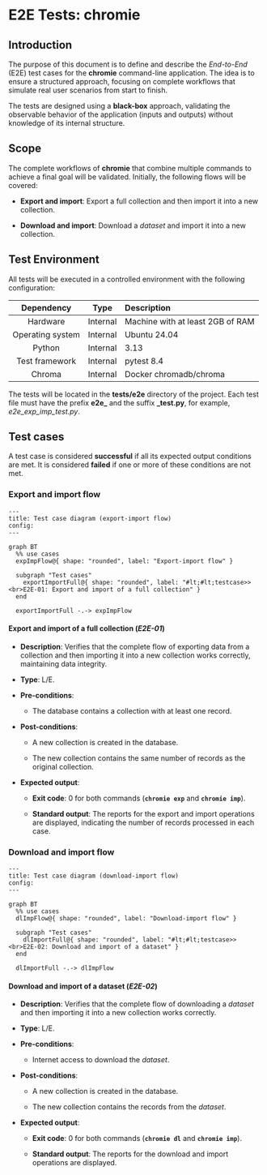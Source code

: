 # E2E Tests: chromie


## Introduction

The purpose of this document is to define and describe the *End-to-End* (E2E) test cases for the **chromie** command-line application.
The idea is to ensure a structured approach, focusing on complete workflows that simulate real user scenarios from start to finish.

The tests are designed using a **black-box** approach, validating the observable behavior of the application (inputs and outputs) without knowledge of its internal structure.


## Scope

The complete workflows of **chromie** that combine multiple commands to achieve a final goal will be validated. Initially, the following flows will be covered:

- **Export and import**: Export a full collection and then import it into a new collection.

- **Download and import**: Download a *dataset* and import it into a new collection.


## Test Environment

All tests will be executed in a controlled environment with the following configuration:

Dependency | Type | Description
:---: | :---: | :---
Hardware | Internal | Machine with at least 2GB of RAM
Operating system | Internal | Ubuntu 24.04
Python | Internal | 3.13
Test framework | Internal | pytest 8.4
Chroma | Internal | Docker chromadb/chroma

The tests will be located in the **tests/e2e** directory of the project.
Each test file must have the prefix **e2e_** and the suffix **_test.py**, for example, *e2e_exp_imp_test.py*.


## Test cases

A test case is considered **successful** if all its expected output conditions are met.
It is considered **failed** if one or more of these conditions are not met.

### Export and import flow

```mermaid
---
title: Test case diagram (export-import flow)
config:
---

graph BT
  %% use cases
  expImpFlow@{ shape: "rounded", label: "Export-import flow" }

  subgraph "Test cases"
    exportImportFull@{ shape: "rounded", label: "#lt;#lt;testcase>><br>E2E-01: Export and import of a full collection" }
  end

  exportImportFull -.-> expImpFlow
```

#### Export and import of a full collection (*E2E-01*)

- **Description**:
  Verifies that the complete flow of exporting data from a collection and then importing it into a new collection works correctly, maintaining data integrity.

- **Type**:
  L/E.

- **Pre-conditions**:
  
  - The database contains a collection with at least one record.

- **Post-conditions**:

  - A new collection is created in the database.

  - The new collection contains the same number of records as the original collection.

- **Expected output**:

  - **Exit code**: 0 for both commands (**`chromie exp`** and **`chromie imp`**).

  - **Standard output**: The reports for the export and import operations are displayed, indicating the number of records processed in each case.

### Download and import flow

```mermaid
---
title: Test case diagram (download-import flow)
config:
---

graph BT
  %% use cases
  dlImpFlow@{ shape: "rounded", label: "Download-import flow" }

  subgraph "Test cases"
    dlImportFull@{ shape: "rounded", label: "#lt;#lt;testcase>><br>E2E-02: Download and import of a dataset" }
  end

  dlImportFull -.-> dlImpFlow
```

#### Download and import of a dataset (*E2E-02*)

- **Description**:
  Verifies that the complete flow of downloading a *dataset* and then importing it into a new collection works correctly.

- **Type**:
  L/E.

- **Pre-conditions**:
  
  - Internet access to download the *dataset*.

- **Post-conditions**:

  - A new collection is created in the database.

  - The new collection contains the records from the *dataset*.

- **Expected output**:

  - **Exit code**: 0 for both commands (**`chromie dl`** and **`chromie imp`**).

  - **Standard output**: The reports for the download and import operations are displayed.